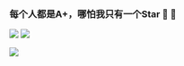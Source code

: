### 每个人都是A+，哪怕我只有一个Star 🤔 🤔

<img src = "https://github-readme-stats.vercel.app/api?username=zxl7&count_private=true&show_icons=true&theme=tokyonight&line_height=40">
<img src = "https://github-readme-stats.vercel.app/api/top-langs/?username=zxl7&theme=tokyonight">

>>>>>>>>>>>>>>>>>>>>>>>> 
<img align="center" src="https://activity-graph.herokuapp.com/graph?username=zxl7&theme=redical" />
